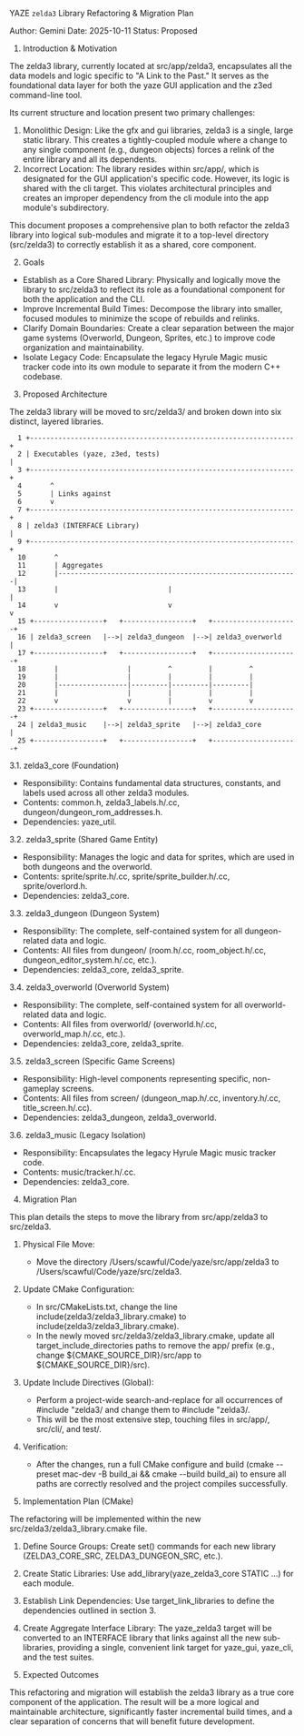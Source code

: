 YAZE `zelda3` Library Refactoring & Migration Plan

Author: Gemini
Date: 2025-10-11
Status: Proposed

1. Introduction & Motivation

The zelda3 library, currently located at src/app/zelda3, encapsulates all the data models and logic specific to "A Link
to the Past." It serves as the foundational data layer for both the yaze GUI application and the z3ed command-line tool.

Its current structure and location present two primary challenges:

  1. Monolithic Design: Like the gfx and gui libraries, zelda3 is a single, large static library. This creates a
    tightly-coupled module where a change to any single component (e.g., dungeon objects) forces a relink of the entire
    library and all its dependents.
  2. Incorrect Location: The library resides within src/app/, which is designated for the GUI application's specific code.
    However, its logic is shared with the cli target. This violates architectural principles and creates an improper
    dependency from the cli module into the app module's subdirectory.

This document proposes a comprehensive plan to both refactor the zelda3 library into logical sub-modules and migrate it
to a top-level directory (src/zelda3) to correctly establish it as a shared, core component.

2. Goals

  * Establish as a Core Shared Library: Physically and logically move the library to src/zelda3 to reflect its role as a
    foundational component for both the application and the CLI.
  * Improve Incremental Build Times: Decompose the library into smaller, focused modules to minimize the scope of rebuilds
    and relinks.
  * Clarify Domain Boundaries: Create a clear separation between the major game systems (Overworld, Dungeon, Sprites, etc.)
    to improve code organization and maintainability.
  * Isolate Legacy Code: Encapsulate the legacy Hyrule Magic music tracker code into its own module to separate it from the
    modern C++ codebase.

3. Proposed Architecture

The zelda3 library will be moved to src/zelda3/ and broken down into six distinct, layered libraries.

```
  1 +-----------------------------------------------------------------+
  2 | Executables (yaze, z3ed, tests)                                 |
  3 +-----------------------------------------------------------------+
  4       ^
  5       | Links against
  6       v
  7 +-----------------------------------------------------------------+
  8 | zelda3 (INTERFACE Library)                                      |
  9 +-----------------------------------------------------------------+
  10       ^
  11       | Aggregates
  12       |-----------------------------------------------------------|
  13       |                           |                               |
  14       v                           v                               v
  15 +-----------------+   +-----------------+   +---------------------+
  16 | zelda3_screen   |-->| zelda3_dungeon  |-->| zelda3_overworld    |
  17 +-----------------+   +-----------------+   +---------------------+
  18       |                 |         ^         |         ^
  19       |                 |         |         |         |
  20       |-----------------|---------|---------|---------|
  21       |                 |         |         |         |
  22       v                 v         |         v         v
  23 +-----------------+   +-----------------+   +---------------------+
  24 | zelda3_music    |-->| zelda3_sprite   |-->| zelda3_core         |
  25 +-----------------+   +-----------------+   +---------------------+
```

3.1. zelda3_core (Foundation)
  * Responsibility: Contains fundamental data structures, constants, and labels used across all other zelda3 modules.
  * Contents: common.h, zelda3_labels.h/.cc, dungeon/dungeon_rom_addresses.h.
  * Dependencies: yaze_util.

3.2. zelda3_sprite (Shared Game Entity)
  * Responsibility: Manages the logic and data for sprites, which are used in both dungeons and the overworld.
  * Contents: sprite/sprite.h/.cc, sprite/sprite_builder.h/.cc, sprite/overlord.h.
  * Dependencies: zelda3_core.

3.3. zelda3_dungeon (Dungeon System)
  * Responsibility: The complete, self-contained system for all dungeon-related data and logic.
  * Contents: All files from dungeon/ (room.h/.cc, room_object.h/.cc, dungeon_editor_system.h/.cc, etc.).
  * Dependencies: zelda3_core, zelda3_sprite.

3.4. zelda3_overworld (Overworld System)
  * Responsibility: The complete, self-contained system for all overworld-related data and logic.
  * Contents: All files from overworld/ (overworld.h/.cc, overworld_map.h/.cc, etc.).
  * Dependencies: zelda3_core, zelda3_sprite.

3.5. zelda3_screen (Specific Game Screens)
  * Responsibility: High-level components representing specific, non-gameplay screens.
  * Contents: All files from screen/ (dungeon_map.h/.cc, inventory.h/.cc, title_screen.h/.cc).
  * Dependencies: zelda3_dungeon, zelda3_overworld.

3.6. zelda3_music (Legacy Isolation)
  * Responsibility: Encapsulates the legacy Hyrule Magic music tracker code.
  * Contents: music/tracker.h/.cc.
  * Dependencies: zelda3_core.

4. Migration Plan

This plan details the steps to move the library from src/app/zelda3 to src/zelda3.

  1. Physical File Move:
      * Move the directory /Users/scawful/Code/yaze/src/app/zelda3 to /Users/scawful/Code/yaze/src/zelda3.

  2. Update CMake Configuration:
      * In src/CMakeLists.txt, change the line include(zelda3/zelda3_library.cmake) to
        include(zelda3/zelda3_library.cmake).
      * In the newly moved src/zelda3/zelda3_library.cmake, update all target_include_directories paths to remove the app/
        prefix (e.g., change ${CMAKE_SOURCE_DIR}/src/app to ${CMAKE_SOURCE_DIR}/src).

  3. Update Include Directives (Global):
      * Perform a project-wide search-and-replace for all occurrences of #include "zelda3/ and change them to #include
        "zelda3/.
      * This will be the most extensive step, touching files in src/app/, src/cli/, and test/.

  4. Verification:
      * After the changes, run a full CMake configure and build (cmake --preset mac-dev -B build_ai && cmake --build
        build_ai) to ensure all paths are correctly resolved and the project compiles successfully.

5. Implementation Plan (CMake)

The refactoring will be implemented within the new src/zelda3/zelda3_library.cmake file.

  1. Define Source Groups: Create set() commands for each new library (ZELDA3_CORE_SRC, ZELDA3_DUNGEON_SRC, etc.).
  2. Create Static Libraries: Use add_library(yaze_zelda3_core STATIC ...) for each module.
  3. Establish Link Dependencies: Use target_link_libraries to define the dependencies outlined in section 3.
  4. Create Aggregate Interface Library: The yaze_zelda3 target will be converted to an INTERFACE library that links against
    all the new sub-libraries, providing a single, convenient link target for yaze_gui, yaze_cli, and the test suites.

6. Expected Outcomes

This refactoring and migration will establish the zelda3 library as a true core component of the application. The result
will be a more logical and maintainable architecture, significantly faster incremental build times, and a clear
separation of concerns that will benefit future development.